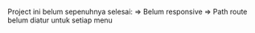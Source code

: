 Project ini belum sepenuhnya selesai:
=> Belum responsive
=> Path route belum diatur untuk setiap menu
